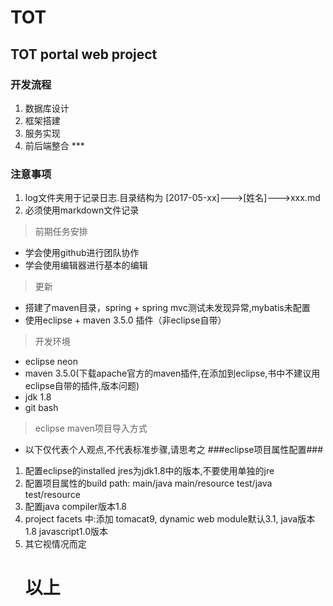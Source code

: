 # TOT

## TOT portal web project
### 开发流程
1. 数据库设计
2. 框架搭建
3. 服务实现
4. 前后端整合
***  
### 注意事项
1. log文件夹用于记录日志.目录结构为 [2017-05-xx]--->[姓名]--->xxx.md
2. 必须使用markdown文件记录

> 前期任务安排

- 学会使用github进行团队协作
- 学会使用编辑器进行基本的编辑

> 更新

- 搭建了maven目录，spring + spring mvc测试未发现异常,mybatis未配置
- 使用eclipse + maven 3.5.0 插件（非eclipse自带）

> 开发环境
- eclipse neon
- maven 3.5.0(下载apache官方的maven插件,在添加到eclipse,书中不建议用eclipse自带的插件,版本问题)
- jdk 1.8
- git bash

> eclipse maven项目导入方式
- 以下仅代表个人观点,不代表标准步骤,请思考之
###eclipse项目属性配置###
1. 配置eclipse的installed jres为jdk1.8中的版本,不要使用单独的jre
2. 配置项目属性的build path: main/java main/resource  test/java  test/resource
3. 配置java compiler版本1.8
4. project facets 中:添加 tomacat9, dynamic web module默认3.1, java版本1.8 javascript1.0版本
5. 其它视情况而定
      # 以上
